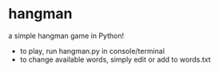 # hangman
a simple hangman game in Python!
- to play, run hangman.py in console/terminal
- to change available words, simply edit or add to words.txt
